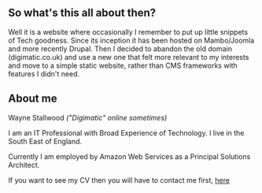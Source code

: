 
## So what's this all about then?

Well it is a website where occasionally I remember to put up little snippets of Tech goodness. Since its inception it has been hosted on Mambo/Joomla and more recently Drupal. Then I decided to abandon the old domain (digimatic.co.uk) and use a new one that felt more relevant to my interests and move to a simple static website, rather than CMS frameworks with features I didn't need.

## About me

Wayne Stallwood *("Digimatic" online sometimes)*

I am an IT Professional with Broad Experience of Technology. I live in the South East of England.

Currently I am employed by Amazon Web Services as a Principal Solutions Architect.

If you want to see my CV then you will have to contact me first, [here](https://www.linkedin.com/in/wayne-stallwood-a544351/)
